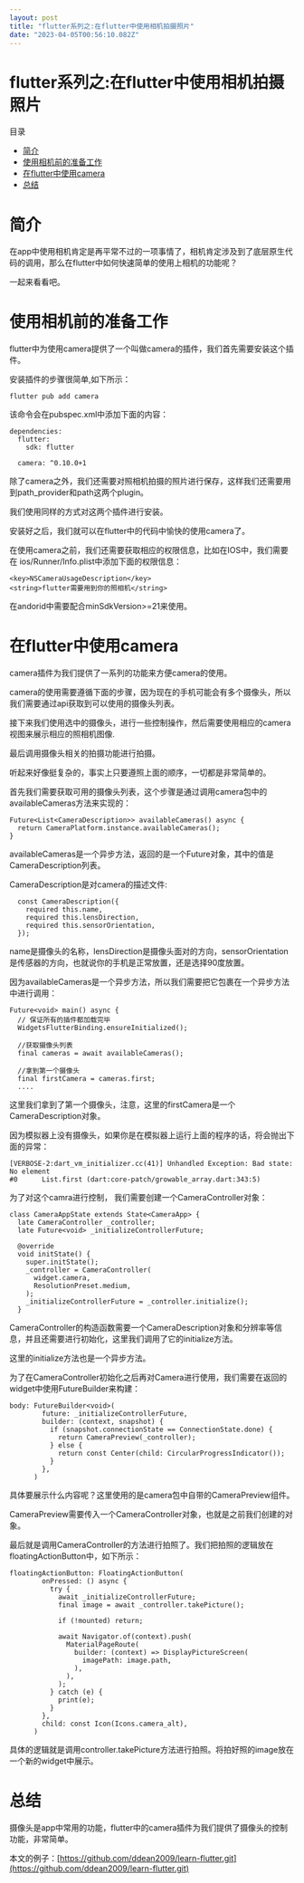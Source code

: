 ```yaml
---
layout: post
title: "flutter系列之:在flutter中使用相机拍摄照片"
date: "2023-04-05T00:56:10.082Z"
---
```

flutter系列之:在flutter中使用相机拍摄照片
============================

目录

*   [简介](#简介)
*   [使用相机前的准备工作](#使用相机前的准备工作)
*   [在flutter中使用camera](#在flutter中使用camera)
*   [总结](#总结)

简介
==

在app中使用相机肯定是再平常不过的一项事情了，相机肯定涉及到了底层原生代码的调用，那么在flutter中如何快速简单的使用上相机的功能呢？

一起来看看吧。

使用相机前的准备工作
==========

flutter中为使用camera提供了一个叫做camera的插件，我们首先需要安装这个插件。

安装插件的步骤很简单,如下所示：

    flutter pub add camera  
    

该命令会在pubspec.xml中添加下面的内容：

    dependencies:
      flutter:
        sdk: flutter
    
      camera: ^0.10.0+1
    

除了camera之外，我们还需要对照相机拍摄的照片进行保存，这样我们还需要用到path\_provider和path这两个plugin。

我们使用同样的方式对这两个插件进行安装。

安装好之后，我们就可以在flutter中的代码中愉快的使用camera了。

在使用camera之前，我们还需要获取相应的权限信息，比如在IOS中，我们需要在 ios/Runner/Info.plist中添加下面的权限信息：

    <key>NSCameraUsageDescription</key>
    <string>flutter需要用到你的照相机</string>
    

在andorid中需要配合minSdkVersion>=21来使用。

在flutter中使用camera
=================

camera插件为我们提供了一系列的功能来方便camera的使用。

camera的使用需要遵循下面的步骤，因为现在的手机可能会有多个摄像头，所以我们需要通过api获取到可以使用的摄像头列表。

接下来我们使用选中的摄像头，进行一些控制操作，然后需要使用相应的camera视图来展示相应的照相机图像.

最后调用摄像头相关的拍摄功能进行拍摄。

听起来好像挺复杂的，事实上只要遵照上面的顺序，一切都是非常简单的。

首先我们需要获取可用的摄像头列表，这个步骤是通过调用camera包中的availableCameras方法来实现的：

    Future<List<CameraDescription>> availableCameras() async {
      return CameraPlatform.instance.availableCameras();
    }
    
    

availableCameras是一个异步方法，返回的是一个Future对象，其中的值是CameraDescription列表。

CameraDescription是对camera的描述文件:

      const CameraDescription({
        required this.name,
        required this.lensDirection,
        required this.sensorOrientation,
      });
    

name是摄像头的名称，lensDirection是摄像头面对的方向，sensorOrientation是传感器的方向，也就说你的手机是正常放置，还是选择90度放置。

因为availableCameras是一个异步方法，所以我们需要把它包裹在一个异步方法中进行调用：

    Future<void> main() async {
      // 保证所有的插件都加载完毕
      WidgetsFlutterBinding.ensureInitialized();
    
      //获取摄像头列表
      final cameras = await availableCameras();
    
      //拿到第一个摄像头
      final firstCamera = cameras.first;
      ....
    

这里我们拿到了第一个摄像头，注意，这里的firstCamera是一个CameraDescription对象。

因为模拟器上没有摄像头，如果你是在模拟器上运行上面的程序的话，将会抛出下面的异常：

    [VERBOSE-2:dart_vm_initializer.cc(41)] Unhandled Exception: Bad state: No element
    #0      List.first (dart:core-patch/growable_array.dart:343:5)
    

为了对这个camra进行控制， 我们需要创建一个CameraController对象：

    class CameraAppState extends State<CameraApp> {
      late CameraController _controller;
      late Future<void> _initializeControllerFuture;
    
      @override
      void initState() {
        super.initState();
        _controller = CameraController(
          widget.camera,
          ResolutionPreset.medium,
        );
        _initializeControllerFuture = _controller.initialize();
      }
    
    

CameraController的构造函数需要一个CameraDescription对象和分辨率等信息，并且还需要进行初始化，这里我们调用了它的initialize方法。

这里的initialize方法也是一个异步方法。

为了在CameraController初始化之后再对Camera进行使用，我们需要在返回的widget中使用FutureBuilder来构建：

    body: FutureBuilder<void>(
            future: _initializeControllerFuture,
            builder: (context, snapshot) {
              if (snapshot.connectionState == ConnectionState.done) {
                return CameraPreview(_controller);
              } else {
                return const Center(child: CircularProgressIndicator());
              }
            },
          )
    

具体要展示什么内容呢？这里使用的是camera包中自带的CameraPreview组件。

CameraPreview需要传入一个CameraController对象，也就是之前我们创建的对象。

最后就是调用CameraController的方法进行拍照了。我们把拍照的逻辑放在floatingActionButton中，如下所示：

    floatingActionButton: FloatingActionButton(
            onPressed: () async {
              try {
                await _initializeControllerFuture;
                final image = await _controller.takePicture();
    
                if (!mounted) return;
    
                await Navigator.of(context).push(
                  MaterialPageRoute(
                    builder: (context) => DisplayPictureScreen(
                      imagePath: image.path,
                    ),
                  ),
                );
              } catch (e) {
                print(e);
              }
            },
            child: const Icon(Icons.camera_alt),
          )
    

具体的逻辑就是调用controller.takePicture方法进行拍照。将拍好照的image放在一个新的widget中展示。

总结
==

摄像头是app中常用的功能，flutter中的camera插件为我们提供了摄像头的控制功能，非常简单。

本文的例子：[https://github.com/ddean2009/learn-flutter.git](https://github.com/ddean2009/learn-flutter.git)